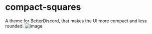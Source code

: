 # compact-squares
A theme for BetterDiscord, that makes the UI more compact and less rounded.
![image](https://user-images.githubusercontent.com/32335943/127754770-85c0a0e5-be19-4daf-9b32-6ad29fa7d35d.png)
